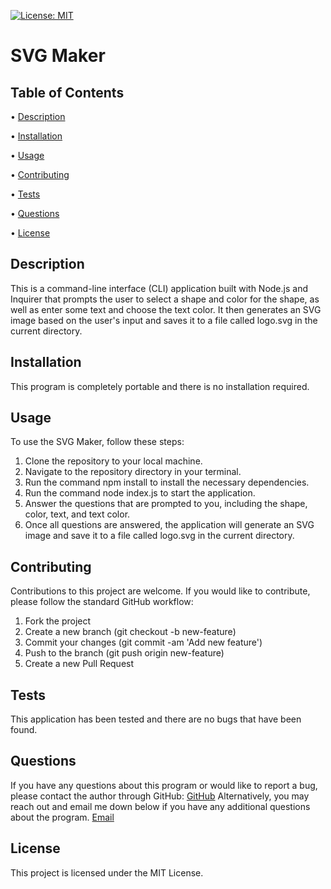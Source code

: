 [![License: MIT](https://img.shields.io/badge/License-MIT-yellow.svg)](https://opensource.org/licenses/MIT)

# SVG Maker

## Table of Contents

 • [Description](#description)

 • [Installation](#installation)

 • [Usage](#usage)

 • [Contributing](#contributing)

 • [Tests](#tests)

 • [Questions](#questions)

 • [License](#license)

## Description

This is a command-line interface (CLI) application built with Node.js and Inquirer that prompts the user to select a shape and color for the shape, as well as enter some text and choose the text color. It then generates an SVG image based on the user's input and saves it to a file called logo.svg in the current directory.

## Installation

This program is completely portable and there is no installation required.

## Usage

To use the SVG Maker, follow these steps:

1. Clone the repository to your local machine.
2. Navigate to the repository directory in your terminal.
3. Run the command npm install to install the necessary dependencies.
4. Run the command node index.js to start the application.
5. Answer the questions that are prompted to you, including the shape, color, text, and text color.
6. Once all questions are answered, the application will generate an SVG image and save it to a file called logo.svg in the current directory.

## Contributing

Contributions to this project are welcome. If you would like to contribute, please follow the standard GitHub workflow:

1. Fork the project
2. Create a new branch (git checkout -b new-feature)
3. Commit your changes (git commit -am 'Add new feature')
4. Push to the branch (git push origin new-feature)
5. Create a new Pull Request

## Tests

This application has been tested and there are no bugs that have been found.

## Questions

If you have any questions about this program or would like to report a bug, please contact the author through GitHub:
[GitHub](https://github.com/tg1489/)
Alternatively, you may reach out and email me down below if you have any additional questions about the program.
[Email](mailto:tonyguarino1489@gmail.com)

## License

This project is licensed under the MIT License.